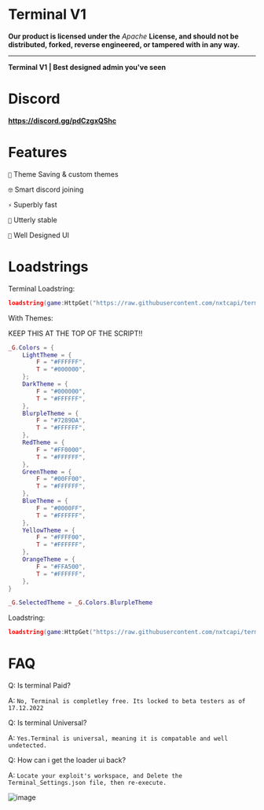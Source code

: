 # Terminal V1

**Our product is licensed under the** *Apache* **License, and should not be distributed, forked, reverse engineered, or tampered with in any way.**

----------------------------------------------------

**Terminal V1 | Best designed admin you've seen**

# Discord

**https://discord.gg/pdCzgxQShc**

# Features
`🎨` Theme Saving & custom themes

`🤓` Smart discord joining

`⚡` Superbly fast

`🐛` Utterly stable

`🌹`  Well Designed UI
# Loadstrings

Terminal Loadstring:
```lua
loadstring(game:HttpGet("https://raw.githubusercontent.com/nxtcapi/terminal/main/loader.lua",true))()
```

With Themes:

KEEP THIS AT THE TOP OF THE SCRIPT!!
```lua
_G.Colors = {
    LightTheme = {
        F = "#FFFFFF",
        T = "#000000",
    };
    DarkTheme = {
        F = "#000000",
        T = "#FFFFFF",
    },
    BlurpleTheme = {
        F = "#7289DA",
        T = "#FFFFFF",
    },
    RedTheme = {
        F = "#FF0000",
        T = "#FFFFFF",
    },
    GreenTheme = {
        F = "#00FF00",
        T = "#FFFFFF",
    },
    BlueTheme = {
        F = "#0000FF",
        T = "#FFFFFF",
    },
    YellowTheme = {
        F = "#FFFF00",
        T = "#FFFFFF",
    },
    OrangeTheme = {
        F = "#FFA500",
        T = "#FFFFFF",
    },
}

_G.SelectedTheme = _G.Colors.BlurpleTheme
```

Loadstring:

```lua
loadstring(game:HttpGet("https://raw.githubusercontent.com/nxtcapi/terminal/main/BetaThemes.lua",true))()
```

# FAQ

Q: Is terminal Paid?


A: `No, Terminal is completley free. Its locked to beta testers as of 17.12.2022`

Q: Is terminal Universal?


A: `Yes.Terminal is universal, meaning it is compatable and well undetected.`

Q: How can i get the loader ui back?


A: `Locate your exploit's workspace, and Delete the Terminal_Settings.json file, then re-execute.`

![image](https://user-images.githubusercontent.com/109909621/209687081-b07511be-713b-458b-94a1-fd4e97bcbc68.png)


